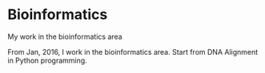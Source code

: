 # Bioinformatics

My work in the bioinformatics area

From Jan, 2016, I work in the bioinformatics area. Start from DNA Alignment in Python programming.

